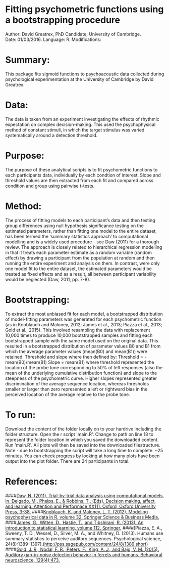 
# Fitting psychometric functions using a bootstrapping procedure
Author:	David Greatrex, PhD Candidate, University of Cambridge.  
Date: 01/03/2016.
Language: R.
Modifications:

# Summary:
This package fits sigmoid functions to psychoacoustic data collected during psychological
experimentation at the University of Cambridge by David Greatrex.

# Data:
The data is taken from an experiment investigating the effects of rhythmic expectation on
complex decision-making. This used the psychophysical method of constant stimuli, in which
the target stimulus was varied systematically around a detection threshold.

# Purpose:
The purpose of these analytical scripts is to fit psychometric functions to each participants
data, individually by each condtion of interest. Slope and threshold values are then extracted
from each fit and compared across condition and group using pairwise t-tests.

# Method:
The process of fitting models to each participant’s data and then testing group differences using 
null hypothesis significance testing on the estimated parameters, rather than fitting one model to 
the entire dataset, has been termed the ‘summary statistics approach’ to computational modelling and 
is a widely used procedure - see Daw (2011) for a thorough review. The approach is closely related 
to hierarchical regression modelling in that it treats each parameter estimate as a random variable 
(random effect) by drawing a participant from the population at random and then running the entire 
experiment and analysis on them. In contrast, were only one model fit to the entire dataset, the 
estimated parameters would be treated as fixed effects and as a result, all between participant 
variability would be neglected (Daw, 2011, pp. 7-8).

# Bootstrapping:
To extract the most unbiased fit for each model, a bootstrapped distribution of model-fitting 
parameters was generated for each psychometric function (as in Knoblauch and Maloney, 2012; 
James et al., 2013; Piazza et al., 2013; Gold et al., 2015). This involved resampling the data with 
replacement 10,000 times to produce 10,000 bootstrapped samples and fitting each bootstrapped sample 
with the same model used on the original data. This resulted in a bootstrapped distribution of parameter 
values B0 and B1 from which the average parameter values (mean(B0) and mean(B1)) were retained. Threshold
and slope where then defined by:
Threshold = -mean(B0)/mean(B1)
Slope = mean(B1)
where threshold represented the location of the probe tone corresponding to 50% of left responses (also 
the mean of the underlying cumulative distribution function) and slope to the steepness of the psychometric 
curve. Higher slopes represented greater discrimination of the average sequence location, whereas thresholds 
smaller or larger than zero represented a left or rightward bias in the perceived location of the average
relative to the probe tone.

# To run:
Download the content of the folder locally on to your hardrive including the folder structure. 
Open the r script 'main.R'. 
Change to path on line 18 to represent the folder location in which you saved the downloaded content.
Run 'main.R'. All plots will then be saved into the downloaded filestructure.
Note - due to bootstrapping the script will take a long time to complete. ~25 minutes. You can check progress
by looking at how many plots have been output into the plot folder. There are 24 participants in total.

# References:
####[Daw, N. (2011). Trial-by-trial data analysis using computational models. In. Delgado, M., Phelps, E., & Robbins, T., (Eds). Decision making, affect, and learning: Attention and Performace XX111. Oxford, Oxford University Press, 3-38.](http://www.cns.nyu.edu/~daw/d10.pdf)
####[Knoblauch, K. and Maloney, L. T. (2012). Modeling psychophysical data in R, volume
32. Springer Science & Business Media.](http://www.springer.com/gp/book/9781461444749)
####[James, G., Witten, D., Hastie, T., and Tibshirani, R. (2013). An introduction to
statistical learning, volume 112. Springer.](http://www-bcf.usc.edu/~gareth/ISL/ISLR%20First%20Printing.pdf)
####[Piazza, E. A., Sweeny, T. D., Wessel, D., Silver, M. A., and Whitney, D. (2013). Humans
use summary statistics to perceive auditory sequences. Psychological science,
24(8):1389–1397].(http://pss.sagepub.com/content/24/8/1389.short)
####[Gold, J. R., Nodal, F. R., Peters, F., King, A. J., and Bajo, V. M. (2015). Auditory
gap-in-noise detection behavior in ferrets and humans. Behavioral neuroscience,
129(4):473.](http://psycnet.apa.org/journals/bne/129/4/473/)
